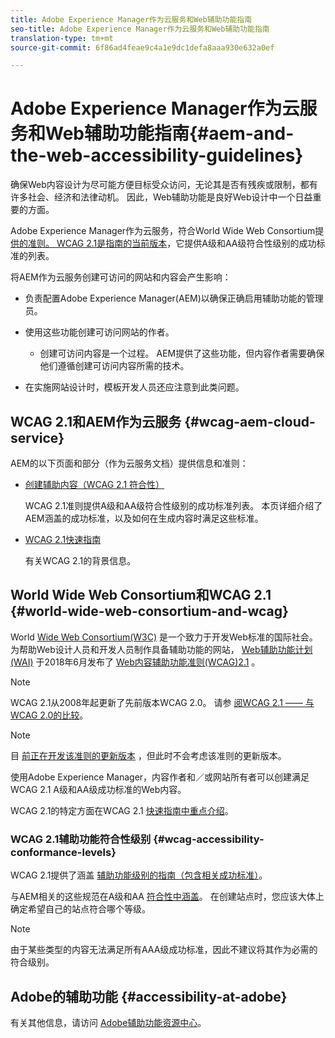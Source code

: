 ```yaml
---
title: Adobe Experience Manager作为云服务和Web辅助功能指南
seo-title: Adobe Experience Manager作为云服务和Web辅助功能指南
translation-type: tm+mt
source-git-commit: 6f86ad4feae9c4a1e9dc1defa8aaa930e632a0ef

---
```



# Adobe Experience Manager作为云服务和Web辅助功能指南{#aem-and-the-web-accessibility-guidelines}

确保Web内容设计为尽可能方便目标受众访问，无论其是否有残疾或限制，都有许多社会、经济和法律动机。 因此，Web辅助功能是良好Web设计中一个日益重要的方面。

Adobe Experience Manager作为云服务，符合World Wide Web Consortium提 [供的准则。 WCAG 2.1是指南的当前版本](#world-wide-web-consortium-and-wcag)，它提供A级和AA级符合性级别的成功标准的列表。

将AEM作为云服务创建可访问的网站和内容会产生影响：

* 负责配置Adobe Experience Manager(AEM)以确保正确启用辅助功能的管理员。

* 使用这些功能创建可访问网站的作者。

   * 创建可访问内容是一个过程。 AEM提供了这些功能，但内容作者需要确保他们遵循创建可访问内容所需的技术。

* 在实施网站设计时，模板开发人员还应注意到此类问题。

## WCAG 2.1和AEM作为云服务 {#wcag-aem-cloud-service}

AEM的以下页面和部分（作为云服务文档）提供信息和准则：

<!--
* [Configuring the Rich Text Editor for Producing Accessible Sites](/help/sites-administering/rte-accessible-content.md)
 
  Guidelines on how administrators can configure AEM for producing accessible content.
-->

* [创建辅助内容（WCAG 2.1 符合性）](/help/sites-cloud/authoring/fundamentals/accessible-content.md)

   WCAG 2.1准则提供A级和AA级符合性级别的成功标准列表。 本页详细介绍了AEM涵盖的成功标准，以及如何在生成内容时满足这些标准。

* [WCAG 2.1快速指南](/help/onboarding/accessibility/quick-guide-wcag.md)

   有关WCAG 2.1的背景信息。

<!--
* [Creating Accessible Adaptive Forms](/help/forms/using/creating-accessible-adaptive-forms.md)
 
  Adobe Experience Manager (AEM) includes a number of features and capabilities that enhance the usability of adaptive forms for users with different abilities. The solution also assists form authors in creating accessible adaptive forms.
-->

## World Wide Web Consortium和WCAG 2.1 {#world-wide-web-consortium-and-wcag}

World [Wide Web Consortium(W3C)](https://www.w3.org/) 是一个致力于开发Web标准的国际社会。 为帮助Web设计人员和开发人员制作具备辅助功能的网站， [Web辅助功能计划(WAI)](https://www.w3.org/WAI/) 于2018年6月发布了 [Web内容辅助功能准则(WCAG)2.1](https://www.w3.org/TR/WCAG/) 。

>[!NOTE]
> 
> WCAG 2.1从2008年起更新了先前版本WCAG 2.0。 请参 [阅WCAG 2.1 —— 与WCAG 2.0的比较](https://www.w3.org/TR/WCAG21/#comparison-with-wcag-2-0)。

<!--
> The original version, [WCAG 1.0](https://www.w3.org/TR/WCAG10/), was published in 1999.
-->

>[!NOTE]
> 
>目 [前正在开发该准则的更新版本](https://www.w3.org/TR/WCAG22/) ，但此时不会考虑该准则的更新版本。

使用Adobe Experience Manager，内容作者和／或网站所有者可以创建满足WCAG 2.1 A级和AA级成功标准的Web内容。

WCAG 2.1的特定方面在WCAG 2.1 [快速指南中重点介绍](/help/onboarding/accessibility/quick-guide-wcag.md)。

### WCAG 2.1辅助功能符合性级别 {#wcag-accessibility-conformance-levels}

WCAG 2.1提供了涵盖 [辅助功能级别的指南（包含相关成功标准）](https://www.w3.org/TR/WCAG/#conformance)。

与AEM相关的这些规范在A级和AA [符合性中涵盖](/help/sites-cloud/authoring/fundamentals/accessible-content.md)。 在创建站点时，您应该大体上确定希望自己的站点符合哪个等级。

>[!NOTE]
> 
>由于某些类型的内容无法满足所有AAA级成功标准，因此不建议将其作为必需的符合级别。

## Adobe的辅助功能 {#accessibility-at-adobe}

有关其他信息，请访问 [Adobe辅助功能资源中心](https://www.adobe.com/accessibility/)。



